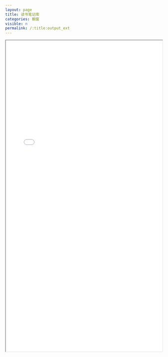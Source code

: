 ```yaml
---
layout: page
title: 读书笔记库
categories: 橱窗
visible: n
permalink: /:title:output_ext
---
```



<iframe src="/reading/#/README" width="100%" height="1000em" marginwidth="10%"></iframe>
